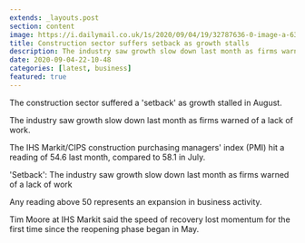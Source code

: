 ```yaml
---
extends: _layouts.post
section: content
image: https://i.dailymail.co.uk/1s/2020/09/04/19/32787636-0-image-a-63_1599244493197.jpg 
title: Construction sector suffers setback as growth stalls 
description: The industry saw growth slow down last month as firms warned of a lack of work. The IHS Markit/CIPS construction purchasing managers index hit a reading of 54.6 last month, compared to 58.1 in July. 
date: 2020-09-04-22-10-48 
categories: [latest, business] 
featured: true 
--- 
```

The construction sector suffered a 'setback' as growth stalled in August. 

The industry saw growth slow down last month as firms warned of a lack of work. 

The IHS Markit/CIPS construction purchasing managers' index (PMI) hit a reading of 54.6 last month, compared to 58.1 in July. 

'Setback': The industry saw growth slow down last month as firms warned of a lack of work

Any reading above 50 represents an expansion in business activity. 

Tim Moore at IHS Markit said the speed of recovery lost momentum for the first time since the reopening phase began in May.

